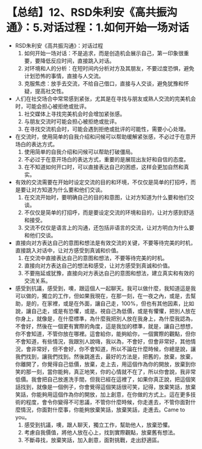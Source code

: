 # 【总结】12、RSD朱利安《高共振沟通》：5.对话过程：1.如何开始一场对话

-   RSD朱利安《高共振沟通》：对话过程
    1.  如何开始一场对话：不是追求，而是创造机会展示自己，第一印象很重要，要降低反应时间，直接跳入对话。
    2.  对环境和人的分析：在短时间内分析对方及其朋友，不要过度恐惧，避免计划恐怖的事情，直接与人交流。
    3.  克服焦虑：放手去交流，不给自己借口，直接与人交谈，避免犹豫和怀疑，提高社交性。
-   人们在社交场合中常常感到紧张，尤其是在寻找与朋友或熟人交流的完美机会时，可能会担心被拒绝或批评。
    1.  社交媒体上寻找完美机会时会增加紧张感。
    2.  与朋友交流时可能会担心被拒绝或批评。
    3.  在寻找交流机会时，可能会遇到拒绝或批评的可能性，需要小心处理。
-   在交流时，使用简单的自我介绍和问候可以帮助缓解紧张感，不必过于在意开场白的表达方式。
    1.  使用简单的自我介绍和问候可以帮助打破僵局。
    2.  不必过于在意开场白的表达方式，重要的是展现出友好和自信的态度。
    3.  在不知道如何开口时，可以直接表达自己的困惑，这样会更加自然和真实。
-   有效的交流需要在开始时设定交流的目的和环境，不仅仅是简单的打招呼，而是要让对方知道为什么要和他们交谈。
    1.  在交流开始时，要明确自己的目的和意图，让对方知道为什么要和他们交谈。
    2.  不仅仅是简单的打招呼，而是要设定交流的环境和目的，让对方感到舒适和接受。
    3.  交流不仅仅是语言上的沟通，还包括非语言的交流，让对方明白为什么要和他们交谈。
-   直接向对方表达自己的意图和想法是有效交流的关键，不要等待完美的时机，直接跳入对话中，让对方感受到真诚和价值。
    1.  在交流中直接表达自己的意图和想法，不要等待完美的时机。
    2.  直接向对方表达自己的想法和感受，让对方感受到真诚和价值。
    3.  不要拖延或犹豫，直接向对方表达自己的意图和想法，建立真实和有效的交流关系。
-   感受到抗議，感受到，噢，跟這個人一起聊天。我可以做什麼，我知道這是我可以做的，獨立的工作，但如果我現在，在那一刻，在一夜之內，或是，去幫助，是的，在家裡，或是在外面，讓自己走，100%，但也有其他因素，比如說，讓自己走，或是有恐懼，或是。視自己為低價，或是有懼懼，把別人放在你身上，就像是，在什麼標準，為什麼我把別人放在我身上，為什麼我認為，不會好，然後在一個更有實際的角度，這是我加的標準，就是，讓自己想想，你不會知道，不管你放在哪裡。這會給你，能夠給你，一個實際的觀點，但你不會知道，有些情況，我跟別人說嗨，我以為，不會好，但會非常好，其他情況，會非常好，但不會好，你不會知道，所以不論在什麼時候，你總是說，讓我們找到，讓我們找到。然後跳進去，最好的方法是，把舊的，放棄，放棄，你離開了，你覺得自己低價，放棄，走上去，用這個作為你的開放，放棄到你笑的那一刻，當你能夠，真正地笑，你的心情就不在了，所以你會說，我非常低價。我會把自己放進洗手間，但我已經在這裡了，如果你真正說，把這個笑話找到，就像是一個例子，你會覺得這個笑話很可笑，記得，放棄笑話，放棄笑話，你能夠用這個作為你的開放，加上創意，在你做的方式上。這在更多技術的程度，會令你變得不可思議，不管你什麼時候，你走進去，不管你面對什麼情況，你面對什麼事，你能夠放棄笑話，放棄笑話，走進去。Came to you。
    1.  感受到抗議，噢，跟人聊天，獨立工作，幫助他人，放棄恐懼。
    2.  考慮自我價值，將他人放在心上，找到實際觀點，放棄舊有想法。
    3.  不斷尋找，放棄笑話，加入創意，面對挑戰，走出舒適區。